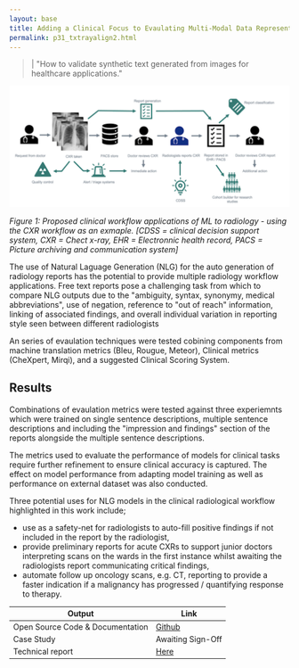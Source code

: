 ```yaml
---
layout: base
title: Adding a Clinical Focus to Evaulating Multi-Modal Data Representations
permalink: p31_txtrayalign2.html
---
```


> | "How to validate synthetic text generated from images for healthcare applications."   

![](../images/p31fig1.png)
<p align="left">
    <em>Figure 1: Proposed clinical workflow applications of ML to radiology - using the CXR workflow as an exmaple.  [CDSS = clinical decision support system, CXR = Chect x-ray, EHR = Electronnic health record, PACS = Picture archiving and communication system]</em>
</p>

The use of Natural Laguage Generation (NLG) for the auto generation of radiology reports has the potential to provide multiple radiology workflow applications. Free text reports pose a challenging task from which to compare NLG outputs due to the "ambiguity, syntax, synonymy, medical abbreviations", use of negation, reference to "out of reach" information, linking of associated findings, and overall individual variation in reporting style seen between different
radiologists

An series of evaulation techniques were tested cobining components from machine translation metrics (Bleu, Rougue, Meteor), Clinical metrics (CheXpert, Mirqi), and a suggested Clinical Scoring System. 

## Results 

Combinations of evaulation metrics were tested against three experiemnts which were trained on single sentence descriptions, multiple sentence descriptions and including the "impression and findings" section of the reports alongside the multiple sentence descriptions.  

The metrics used to evaluate the performance of models for clinical tasks require further refinement to ensure clinical accuracy is captured. The effect on model performance from adapting model training as well as performance on external dataset was also conducted.

Three potential uses for NLG models in the clinical radiological workflow highlighted in this work include; 
* use as a safety-net for radiologists to auto-fill positive findings if not included in the report by the radiologist, 
* provide preliminary reports for acute CXRs to support junior doctors interpreting scans on the wards in the first instance whilst awaiting the radiologists
report communicating critical findings,
* automate follow up oncology scans, e.g. CT, reporting to provide a faster indication if a malignancy has progressed / quantifying response to therapy.


| Output | Link | 
| ---- | ---- |
| Open Source Code & Documentation | [Github](https://github.com/nhsx/txt-ray-align) |
| Case Study | Awaiting Sign-Off |
| Technical report | [Here](https://github.com/nhsx/txt-ray-align/blob/main/report/TxtRayAlign_Report2_SH.pdf) |
